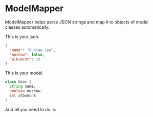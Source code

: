 ModelMapper
===========

ModelMapper helps parse JSON strings and map it to objects of model classes automatically.

This is your json.
```json
{
  "name": "Eunjae Lee",
  "noshow": false,
  "albumcnt": 10
}

```

This is your model.

```java
class User {
  String name;
  boolean noshow;
  int albumcnt;
}
```

And all you need to do is:
```java
